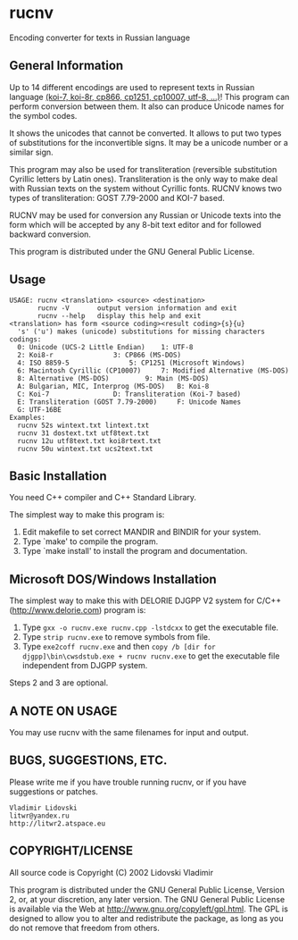 # rucnv
Encoding converter for texts in Russian language

## General Information
Up to 14 different encodings are used to represent texts in Russian language [(koi-7, koi-8r, cp866, cp1251, cp10007, utf-8, ...)](http://litwr2.atspace.eu/ru_sheet1.pdf)!  This program can perform conversion between them. It also can produce Unicode names for the symbol codes.

It shows the unicodes that cannot be converted.  It allows to put two types of substitutions for the inconvertible signs.  It may be a unicode number or a similar sign.

This program may also be used for transliteration (reversible substitution Cyrillic letters by Latin ones).  Transliteration is the only way to make deal with Russian texts on the system without Cyrillic fonts.  RUCNV knows two types of transliteration: GOST 7.79-2000 and KOI-7 based.

RUCNV may be used for conversion any Russian or Unicode texts into the form which will be accepted by any 8-bit text editor and for followed backward conversion. 

This program is distributed under the GNU General Public License.


## Usage
	USAGE: rucnv <translation> <source> <destination>
	       rucnv -V       output version information and exit
	       rucnv --help   display this help and exit
	<translation> has form <source coding><result coding>{s}{u}
	  's' ('u') makes (unicode) substitutions for missing characters
	codings:
	  0: Unicode (UCS-2 Little Endian)	  1: UTF-8
	  2: Koi8-r				  3: CP866 (MS-DOS)
	  4: ISO 8859-5				  5: CP1251 (Microsoft Windows)
	  6: Macintosh Cyrillic (CP10007)	  7: Modified Alternative (MS-DOS)
	  8: Alternative (MS-DOS)		  9: Main (MS-DOS)
	  A: Bulgarian, MIC, Interprog (MS-DOS)	  B: Koi-8
	  C: Koi-7				  D: Transliteration (Koi-7 based)
	  E: Transliteration (GOST 7.79-2000)	  F: Unicode Names
	  G: UTF-16BE
	Examples:
	  rucnv 52s wintext.txt lintext.txt
	  rucnv 31 dostext.txt utf8text.txt
	  rucnv 12u utf8text.txt koi8rtext.txt
	  rucnv 50u wintext.txt ucs2text.txt


## Basic Installation
You need C++ compiler and C++ Standard Library.

The simplest way to make this program is:

1. Edit makefile to set correct MANDIR and BINDIR for your system.
2. Type `make' to compile the program.
3. Type `make install' to install the program and documentation.


## Microsoft DOS/Windows Installation
The simplest way to make this with DELORIE DJGPP V2 system for C/C++ 
(http://www.delorie.com) program is:

1. Type `gxx -o rucnv.exe rucnv.cpp -lstdcxx` to get the executable file.
2. Type `strip rucnv.exe` to remove symbols from file.
3. Type `exe2coff rucnv.exe` and then 
     `copy /b [dir for djgpp]\bin\cwsdstub.exe + rucnv rucnv.exe` to get the 
     executable file independent from DJGPP system.

Steps 2 and 3 are optional.


## A NOTE ON USAGE
You may use rucnv with the same filenames for input and output.


## BUGS, SUGGESTIONS, ETC.
Please write me if you have trouble running rucnv, or if you 
have suggestions or patches.

	Vladimir Lidovski
	litwr@yandex.ru
	http://litwr2.atspace.eu


## COPYRIGHT/LICENSE
All source code is Copyright (C) 2002 Lidovski Vladimir

This program is distributed under the GNU General Public License, Version
2, or, at your discretion, any later version. The GNU General Public License
is available via the Web at <http://www.gnu.org/copyleft/gpl.html>. The GPL
is designed to allow you to alter and redistribute the package, as long as
you do not remove that freedom from others.
